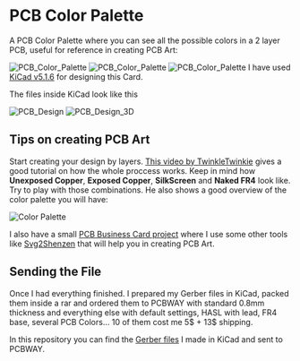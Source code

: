 # PCB Color Palette

A PCB Color Palette where you can see all the possible colors in a 2 layer PCB, useful for reference in creating PCB Art:

![PCB_Color_Palette](https://github.com/Hanqaqa/PCB_Color_Palette/blob/master/Media/PCB_Color_Palette1.jpg)
![PCB_Color_Palette](https://github.com/Hanqaqa/PCB_Color_Palette/blob/master/Media/PCB_Front.jpg)
![PCB_Color_Palette](https://github.com/Hanqaqa/PCB_Color_Palette/blob/master/Media/PCB_Back.jpg)
I have used [KiCad v5.1.6](https://www.kicad.org/) for designing this Card.

The files inside KiCad look like this 

![PCB_Design](https://github.com/Hanqaqa/PCB_Color_Palette/blob/master/Media/KiCadPCB.PNG)
![PCB_Design_3D](https://github.com/Hanqaqa/PCB_Color_Palette/blob/master/Media/KiCadPCB3D.PNG)

## Tips on creating PCB Art

Start creating your design by layers. [This video by TwinkleTwinkie](https://www.youtube.com/watch?v=Sbkvza8cKQE) gives a good tutorial on how the whole proccess works. 
Keep in mind how **Unexposed Copper**, **Exposed Copper**, **SilkScreen** and **Naked FR4** look like. Try to play with those combinations. 
He also shows a good overview of the color palette you will have:

![Color Palette](https://github.com/Hanqaqa/PCB_Color_Palette/blob/master/Media/ColorPalette.jpg)

I also have a small [PCB Business Card project](https://github.com/Hanqaqa/PCB_Business_Card) where I use some other tools like [Svg2Shenzen](https://github.com/badgeek/svg2shenzhen) that will help you in creating PCB Art.

## Sending the File

Once I had everything finished. I prepared my Gerber files in KiCad, packed them inside a rar and ordered them to PCBWAY with standard 0.8mm thickness and everything else with default settings, HASL with lead, FR4 base, several PCB Colors... 10 of them cost me 5$ + 13$ shipping.

In this repository you can find the [Gerber files](https://github.com/Hanqaqa/PCB_Color_Palette/blob/master/Gerbers) I made in KiCad and sent to PCBWAY. 
